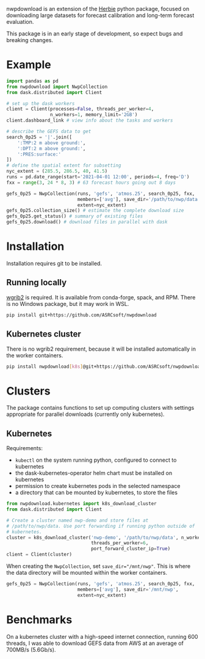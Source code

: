 nwpdownload is an extension of the [Herbie](https://herbie.readthedocs.io/)
python package, focused on downloading large datasets for forecast calibration
and long-term forecast evaluation.

This package is in an early stage of development, so expect bugs and breaking
changes.

# Example

```python
import pandas as pd
from nwpdownload import NwpCollection
from dask.distributed import Client

# set up the dask workers
client = Client(processes=False, threads_per_worker=4,
                n_workers=1, memory_limit='2GB')
client.dashboard_link # view info about the tasks and workers

# describe the GEFS data to get
search_0p25 = '|'.join([
    ':TMP:2 m above ground:',
    ':DPT:2 m above ground:',
    ':PRES:surface:'
])
# define the spatial extent for subsetting
nyc_extent = (285.5, 286.5, 40, 41.5)
runs = pd.date_range(start='2021-04-01 12:00', periods=4, freq='D')
fxx = range(3, 24 * 8, 3) # 63 forecast hours going out 8 days

gefs_0p25 = NwpCollection(runs, 'gefs', 'atmos.25', search_0p25, fxx,
                          members=['avg'], save_dir='/path/to/nwp/data',
                          extent=nyc_extent)
gefs_0p25.collection_size() # estimate the complete download size
gefs_0p25.get_status() # summary of existing files
gefs_0p25.download() # download files in parallel with dask
```

# Installation

Installation requires git to be installed.

## Running locally

[wgrib2](https://github.com/NOAA-EMC/wgrib2) is required. It is available from
conda-forge, spack, and RPM. There is no Windows package, but it may work in
WSL.

```sh
pip install git+https://github.com/ASRCsoft/nwpdownload
```

## Kubernetes cluster

There is no wgrib2 requirement, because it will be installed automatically in
the worker containers.

```sh
pip install nwpdownload[k8s]@git+https://github.com/ASRCsoft/nwpdownload
```

# Clusters

The package contains functions to set up computing clusters with settings
appropriate for parallel downloads (currently only kubernetes).

## Kubernetes

Requirements:

- `kubectl` on the system running python, configured to connect to kubernetes
- the dask-kubernetes-operator helm chart must be installed on kubernetes
- permission to create kubernetes pods in the selected namespace
- a directory that can be mounted by kubernetes, to store the files

```python
from nwpdownload.kubernetes import k8s_download_cluster
from dask.distributed import Client

# Create a cluster named nwp-demo and store files at
# /path/to/nwp/data. Use port forwarding if running python outside of
# kubernetes.
cluster = k8s_download_cluster('nwp-demo', '/path/to/nwp/data', n_workers=1,
                               threads_per_worker=6,
                               port_forward_cluster_ip=True)
client = Client(cluster)
```

When creating the `NwpCollection`, set `save_dir="/mnt/nwp"`. This is where the
data directory will be mounted within the worker containers.

```python
gefs_0p25 = NwpCollection(runs, 'gefs', 'atmos.25', search_0p25, fxx,
                          members=['avg'], save_dir='/mnt/nwp',
                          extent=nyc_extent)
```

# Benchmarks

On a kubernetes cluster with a high-speed internet connection, running 600
threads, I was able to download GEFS data from AWS at an average of 700MB/s
(5.6Gb/s).
